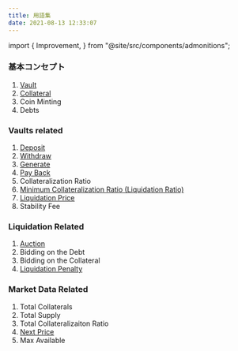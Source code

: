 ```yaml
---
title: 用語集
date: 2021-08-13 12:33:07
---
```



import { Improvement, } from "@site/src/components/admonitions";

<Improvement />

### 基本コンセプト
1. [Vault](https://docs.pando.im/docs/leaf/key-concepts/vaults)
2. [Collateral](https://docs.pando.im/docs/leaf/tutorials/add-collateral)
3. Coin Minting
4. Debts

### Vaults related
1. [Deposit](https://docs.pando.im/docs/leaf/tutorials/add-collateral)
2. [Withdraw](https://docs.pando.im/docs/leaf/tutorials/withdraw)
3. [Generate](https://docs.pando.im/docs/leaf/tutorials/generate-more)
4. [Pay Back](https://docs.pando.im/docs/leaf/tutorials/payback)
5. Collateralization Ratio
6. [Minimum Collateralization Ratio (Liquidation Ratio)](https://docs.pando.im/docs/leaf/key-concepts/liquidation/liquidation-ratio)
7. [Liquidation Price](https://docs.pando.im/docs/leaf/key-concepts/liquidation/liquidation-price)
8. Stability Fee

### Liquidation Related
1. [Auction](https://docs.pando.im/docs/leaf/key-concepts/liquidation/leaf-auction-process)
2. Bidding on the Debt
3. Bidding on the Collateral
4. [Liquidation Penalty](https://docs.pando.im/docs/leaf/key-concepts/liquidation/liquidation-penalty)


### Market Data Related
1. Total Collaterals
2. Total Supply
3. Total Collateralizaiton Ratio
4. [Next Price](https://docs.pando.im/docs/leaf/key-concepts/price-oracles)
5. Max Available
